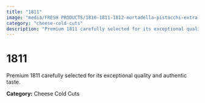 ```yaml
---
title: "1811"
image: "media/FRESH PRODUCTS/1810-1811-1812-mortadella-pistacchi-extra-ue-00048045.jpg"
category: "cheese-cold-cuts"
description: "Premium 1811 carefully selected for its exceptional quality and authentic taste."
---
```


# 1811

Premium 1811 carefully selected for its exceptional quality and authentic taste.

**Category:** Cheese Cold Cuts
